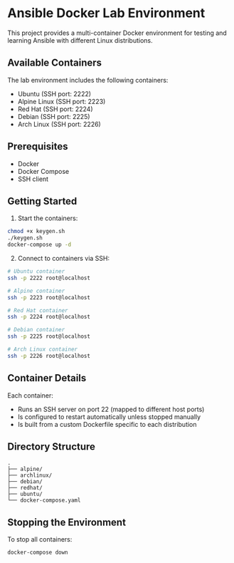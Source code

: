 # Ansible Docker Lab Environment

This project provides a multi-container Docker environment for testing and learning Ansible with different Linux distributions.

## Available Containers

The lab environment includes the following containers:

- Ubuntu (SSH port: 2222)
- Alpine Linux (SSH port: 2223)
- Red Hat (SSH port: 2224)
- Debian (SSH port: 2225)
- Arch Linux (SSH port: 2226)

## Prerequisites

- Docker
- Docker Compose
- SSH client

## Getting Started

1. Start the containers:
```bash
chmod +x keygen.sh
./keygen.sh
docker-compose up -d
```

2. Connect to containers via SSH:

```bash
# Ubuntu container
ssh -p 2222 root@localhost

# Alpine container
ssh -p 2223 root@localhost

# Red Hat container
ssh -p 2224 root@localhost

# Debian container
ssh -p 2225 root@localhost

# Arch Linux container
ssh -p 2226 root@localhost
```

## Container Details

Each container:
- Runs an SSH server on port 22 (mapped to different host ports)
- Is configured to restart automatically unless stopped manually
- Is built from a custom Dockerfile specific to each distribution

## Directory Structure

```
.
├── alpine/
├── archlinux/
├── debian/
├── redhat/
├── ubuntu/
└── docker-compose.yaml
```

## Stopping the Environment

To stop all containers:

```bash
docker-compose down
```